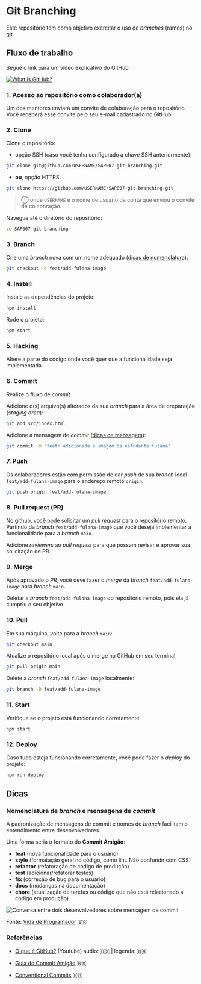 # Git Branching

Este repositório tem como objetivo exercitar o uso de _branches_ (ramos) no git.

## Fluxo de trabalho

Segue o link para um vídeo explicativo do GitHub:

[![What is GitHub?](https://img.youtube.com/vi/w3jLJU7DT5E/0.jpg)](https://youtu.be/w3jLJU7DT5E/?yt:cc=on&hl=pt_BR&cc_lang_pref=pt_BR)

### 1. Acesso ao repositório como colaborador(a)

Um dos mentores enviará um convite de colaboração para o repositório. Você receberá esse convite pelo seu e-mail cadastrado no GitHub.

### 2. Clone

Clone o repositório:

- opção SSH (caso você tenha configurado a chave SSH anteriormente):

```bash
git clone git@github.com:USERNAME/SAP007-git-branching.git
```

- **ou**, opção HTTPS:

```bash
git clone https://github.com/USERNAME/SAP007-git-branching.git
```

> Ⓘ onde `USERNAME` é o nome de usuário da conta que enviou o convite de colaboração.

Navegue até o diretório do repositório:

```bash
cd SAP007-git-branching
```

### 3. Branch

Crie uma _branch_ nova com um nome adequado ([dicas de nomenclatura](#dicas)):

```bash
git checkout -b feat/add-fulana-image
```

### 4. Install

Instale as dependências do projeto:

```bash
npm install
```

Rode o projeto:

```bash
npm start
```

### 5. Hacking

Altere a parte do código onde você quer que a funcionalidade seja implementada.

### 6. Commit

Realize o fluxo de _commit_.

Adicione o(s) arquivo(s) alterados da sua _branch_ para a área de preparação (_staging area_):

```bash
git add src/index.html
```

Adicione a mensagem de _commit_ ([dicas de mensagem](#dicas)):

```bash
git commit -m "feat: adicionada a imagem da estudante fulana"
```

### 7. Push

Os colaboradores estão com permissão de dar _push_ de sua _branch_ local `feat/add-fulana-image` para o endereço remoto `origin`.

```bash
git push origin feat/add-fulana-image
```

### 8. Pull request (PR)

No github, você pode solicitar um _pull request_ para o repositório remoto. Partindo da _branch_ `feat/add-fulana-image` que você deseja implementar a funcionalidade para a _branch_ `main`.

Adicione _reviewers_ ao _pull request_ para que possam revisar e aprovar sua solicitação de PR.

### 9. Merge

Após aprovado o _PR_, você deve fazer o _merge_ da _branch_ `feat/add-fulana-image` para _branch_ `main`.

Deletar a _branch_ `feat/add-fulana-image` do repositório remoto, pois ela já cumpriu o seu objetivo.

### 10. Pull

Em sua máquina, volte para a _branch_ `main`:

```bash
git checkout main
```

Atualize o repositório local após o merge no GitHub em seu terminal:

```bash
git pull origin main
```

Delete a _branch_ `feat/add-fulana-image` localmente:

```bash
git branch -D feat/add-fulana-image
```

### 11. Start

Verifique se o projeto está funcionando corretamente:

```bash
npm start
```

### 12. Deploy

Caso tudo esteja funcionando corretamente, você pode fazer o _deploy_ do projeto:

```bash
npm run deploy
```

## Dicas

### Nomenclatura de _branch_ e mensagens de _commit_

A padronização de mensagens de commit e nomes de _branch_ facilitam o entendimento entre desenvolvedores.

Uma forma seria o formato do **Commit Amigão**:

- **feat** (nova funcionalidade para o usuário)
- **style** (formatação geral no código, como lint. Não confundir com CSS)
- **refactor** (refatoração de código de produção)
- **test** (adicionar/refatorar testes)
- **fix** (correção de bug para o usuário)
- **docs** (mudanças na documentação)
- **chore** (atualização de tarefas ou código que não está relacionado a código em produção)

![Conversa entre dois desenvolvedores sobre mensagem de commit](https://vidadeprogramador.com.br/uploads/2017/07/tirinha1713.png 'Conversa entre dois desenvolvedores sobre mensagem de commit')

Fonte: [Vida de Programador](https://vidadeprogramador.com.br/uploads/2017/07/tirinha1713.png) 🇧🇷

### Referências

- [O que é GitHub?](https://youtu.be/w3jLJU7DT5E) (Youtube) áudio: 🇺🇸 | legenda: 🇧🇷

- [Guia do Commit Amigão](https://github.com/BeeTech-global/bee-stylish/tree/master/commits) 🇧🇷

- [Conventional Commits](https://www.conventionalcommits.org/pt-br/v1.0.0-beta.4/) 🇧🇷

